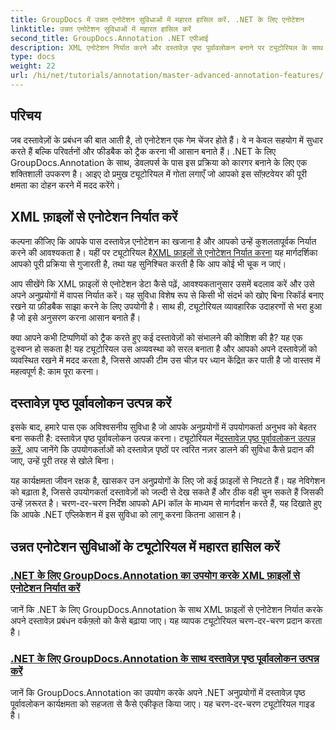 ```yaml
---
title: GroupDocs में उन्नत एनोटेशन सुविधाओं में महारत हासिल करें. .NET के लिए एनोटेशन
linktitle: उन्नत एनोटेशन सुविधाओं में महारत हासिल करें
second_title: GroupDocs.Annotation .NET एपीआई
description: XML एनोटेशन निर्यात करने और दस्तावेज़ पृष्ठ पूर्वावलोकन बनाने पर ट्यूटोरियल के साथ .NET के लिए GroupDocs.Annotation की क्षमता को अनलॉक करें।
type: docs
weight: 22
url: /hi/net/tutorials/annotation/master-advanced-annotation-features/
---
```

## परिचय

जब दस्तावेज़ों के प्रबंधन की बात आती है, तो एनोटेशन एक गेम चेंजर होते हैं। वे न केवल सहयोग में सुधार करते हैं बल्कि परिवर्तनों और फीडबैक को ट्रैक करना भी आसान बनाते हैं। .NET के लिए GroupDocs.Annotation के साथ, डेवलपर्स के पास इस प्रक्रिया को कारगर बनाने के लिए एक शक्तिशाली उपकरण है। आइए दो प्रमुख ट्यूटोरियल में गोता लगाएँ जो आपको इस सॉफ़्टवेयर की पूरी क्षमता का दोहन करने में मदद करेंगे।

## XML फ़ाइलों से एनोटेशन निर्यात करें

 कल्पना कीजिए कि आपके पास दस्तावेज़ एनोटेशन का खजाना है और आपको उन्हें कुशलतापूर्वक निर्यात करने की आवश्यकता है। यहीं पर ट्यूटोरियल है[XML फ़ाइलों से एनोटेशन निर्यात करना](./export-annotations-from-xml-file/) यह मार्गदर्शिका आपको पूरी प्रक्रिया से गुजारती है, तथा यह सुनिश्चित करती है कि आप कोई भी चूक न जाएं। 

आप सीखेंगे कि XML फ़ाइलों से एनोटेशन डेटा कैसे पढ़ें, आवश्यकतानुसार उसमें बदलाव करें और उसे अपने अनुप्रयोगों में वापस निर्यात करें। यह सुविधा विशेष रूप से किसी भी संदर्भ को खोए बिना रिकॉर्ड बनाए रखने या फ़ीडबैक साझा करने के लिए उपयोगी है। साथ ही, ट्यूटोरियल व्यावहारिक उदाहरणों से भरा हुआ है जो इसे अनुसरण करना आसान बनाते हैं। 

क्या आपने कभी टिप्पणियों को ट्रैक करते हुए कई दस्तावेज़ों को संभालने की कोशिश की है? यह एक दुःस्वप्न हो सकता है! यह ट्यूटोरियल उस अव्यवस्था को सरल बनाता है और आपको अपने दस्तावेज़ों को व्यवस्थित रखने में मदद करता है, जिससे आपकी टीम उस चीज़ पर ध्यान केंद्रित कर पाती है जो वास्तव में महत्वपूर्ण है: काम पूरा करना।

## दस्तावेज़ पृष्ठ पूर्वावलोकन उत्पन्न करें

 इसके बाद, हमारे पास एक अविश्वसनीय सुविधा है जो आपके अनुप्रयोगों में उपयोगकर्ता अनुभव को बेहतर बना सकती है: दस्तावेज़ पृष्ठ पूर्वावलोकन उत्पन्न करना। ट्यूटोरियल में[दस्तावेज़ पृष्ठ पूर्वावलोकन उत्पन्न करें](./generate-document-page-previews/), आप जानेंगे कि उपयोगकर्ताओं को दस्तावेज़ पृष्ठों पर त्वरित नज़र डालने की सुविधा कैसे प्रदान की जाए, उन्हें पूरी तरह से खोले बिना।

यह कार्यक्षमता जीवन रक्षक है, खासकर उन अनुप्रयोगों के लिए जो कई फ़ाइलों से निपटते हैं। यह नेविगेशन को बढ़ाता है, जिससे उपयोगकर्ता दस्तावेज़ों को जल्दी से देख सकते हैं और ठीक वही चुन सकते हैं जिसकी उन्हें ज़रूरत है। चरण-दर-चरण निर्देश आपको API कॉल के माध्यम से मार्गदर्शन करते हैं, यह दिखाते हुए कि आपके .NET एप्लिकेशन में इस सुविधा को लागू करना कितना आसान है। 

## उन्नत एनोटेशन सुविधाओं के ट्यूटोरियल में महारत हासिल करें
### [.NET के लिए GroupDocs.Annotation का उपयोग करके XML फ़ाइलों से एनोटेशन निर्यात करें](./export-annotations-from-xml-file/)
जानें कि .NET के लिए GroupDocs.Annotation के साथ XML फ़ाइलों से एनोटेशन निर्यात करके अपने दस्तावेज़ प्रबंधन वर्कफ़्लो को कैसे बढ़ाया जाए। यह व्यापक ट्यूटोरियल चरण-दर-चरण प्रदान करता है।
### [.NET के लिए GroupDocs.Annotation के साथ दस्तावेज़ पृष्ठ पूर्वावलोकन उत्पन्न करें](./generate-document-page-previews/)
जानें कि GroupDocs.Annotation का उपयोग करके अपने .NET अनुप्रयोगों में दस्तावेज़ पृष्ठ पूर्वावलोकन कार्यक्षमता को सहजता से कैसे एकीकृत किया जाए। यह चरण-दर-चरण ट्यूटोरियल गाइड है।